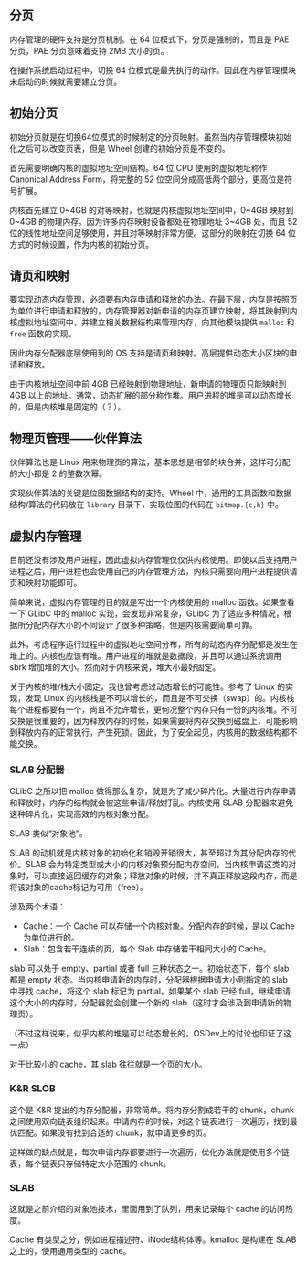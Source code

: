 ## 分页

内存管理的硬件支持是分页机制。在 64 位模式下，分页是强制的，而且是 PAE 分页，PAE 分页意味着支持 2MB 大小的页。

在操作系统启动过程中，切换 64 位模式是最先执行的动作。因此在内存管理模块未启动的时候就需要建立分页。

## 初始分页

初始分页就是在切换64位模式的时候制定的分页映射。虽然当内存管理模块初始化之后可以改变页表，但是 Wheel 创建的初始分页是不变的。

首先需要明确内核的虚拟地址空间结构。64 位 CPU 使用的虚拟地址称作 Canonical Address Form，将完整的 52 位空间分成高低两个部分，更高位是符号扩展。

内核首先建立 0~4GB 的对等映射，也就是内核虚拟地址空间中，0~4GB 映射到 0~4GB 的物理内存。因为许多内存映射设备都处在物理地址 3~4GB 处，而且 52 位的线性地址空间足够使用，并且对等映射非常方便。这部分的映射在切换 64 位方式的时候设置，作为内核的初始分页。

## 请页和映射

要实现动态内存管理，必须要有内存申请和释放的办法。在最下层，内存是按照页为单位进行申请和释放的，内存管理器对新申请的内存页建立映射，将其映射到内核虚拟地址空间中，并建立相关数据结构来管理内存，向其他模块提供 `malloc` 和 `free` 函数的实现。

因此内存分配器底层使用到的 OS 支持是请页和映射。高层提供动态大小区块的申请和释放。

由于内核地址空间中前 4GB 已经映射到物理地址，新申请的物理页只能映射到 4GB 以上的地址。通常，动态扩展的部分称作堆。用户进程的堆是可以动态增长的，但是内核堆是固定的（？）。

## 物理页管理——伙伴算法

伙伴算法也是 Linux 用来物理页的算法，基本思想是相邻的块合并，这样可分配的大小都是 2 的整数次幂。

实现伙伴算法的关键是位图数据结构的支持。Wheel 中，通用的工具函数和数据结构/算法的代码放在 `library` 目录下，实现位图的代码在 `bitmap.{c,h}` 中。

## 虚拟内存管理

目前还没有涉及用户进程，因此虚拟内存管理仅仅供内核使用。即使以后支持用户进程之后，用户进程也会使用自己的内存管理方法，内核只需要向用户进程提供请页和映射功能即可。

简单来说，虚拟内存管理的目的就是写出一个内核使用的 malloc 函数。如果查看一下 GLibC 中的 malloc 实现，会发现非常复杂，GLibC 为了适应多种情况，根据所分配内存大小的不同设计了很多种策略，但是内核需要简单可靠。

此外，考虑程序运行过程中的虚拟地址空间分布，所有的动态内存分配都是发生在堆上的。内核也应该有堆。用户进程的堆就是数据段，并且可以通过系统调用 sbrk 增加堆的大小。然而对于内核来说，堆大小最好固定。

关于内核的堆/栈大小固定，我也曾考虑过动态增长的可能性。参考了 Linux 的实现，发现 Linux 的内核栈是不可以增长的，而且是不可交换（swap）的。内核栈每个进程都要有一个，尚且不允许增长，更何况整个内存只有一份的内核堆。不可交换是很重要的，因为释放内存的时候，如果需要将内存交换到磁盘上，可能影响到释放内存的正常执行，产生死锁。因此，为了安全起见，内核用的数据结构都不能交换。

### SLAB 分配器

GLibC 之所以把 malloc 做得那么复杂，就是为了减少碎片化。大量进行内存申请和释放时，内存的结构就会被这些申请/释放打乱。内核使用 SLAB 分配器来避免这种碎片化，实现高效的内核对象分配。

SLAB 类似“对象池”。

SLAB 的动机就是内核对象的初始化和销毁开销很大，甚至超过为其分配内存的代价。SLAB 会为特定类型或大小的内核对象预分配内存空间，当内核申请这类的对象时，可以直接返回缓存的对象；释放对象的时候，并不真正释放这段内存，而是将该对象的cache标记为可用（free）。

涉及两个术语：
- Cache：一个 Cache 可以存储一个内核对象。分配内存的时候，是以 Cache 为单位进行的。
- Slab：包含若干连续的页，每个 Slab 中存储若干相同大小的 Cache。

slab 可以处于 empty、partial 或者 full 三种状态之一。初始状态下，每个 slab 都是 empty 状态。当内核申请新的内存时，分配器根据申请大小到指定的 slab 中寻找 cache，将这个 slab 标记为 partial。如果某个 slab 已经 full，继续申请这个大小的内存时，分配器就会创建一个新的 slab（这时才会涉及到申请新的物理页）。

（不过这样说来，似乎内核的堆是可以动态增长的，OSDev上的讨论也印证了这一点）

对于比较小的 cache，其 slab 往往就是一个页的大小。

### K&R SLOB

这个是 K&R 提出的内存分配器，非常简单。将内存分割成若干的 chunk，chunk 之间使用双向链表组织起来。申请内存的时候，对这个链表进行一次遍历，找到最优匹配。如果没有找到合适的 chunk，就申请更多的页。

这样做的缺点就是，每次申请内存都要进行一次遍历，优化办法就是使用多个链表，每个链表只存储特定大小范围的 chunk。

### SLAB

这就是之前介绍的对象池技术，里面用到了队列，用来记录每个 cache 的访问热度。

Cache 有类型之分，例如进程描述符、iNode结构体等。kmalloc 是构建在 SLAB 之上的，使用通用类型的 cache。
